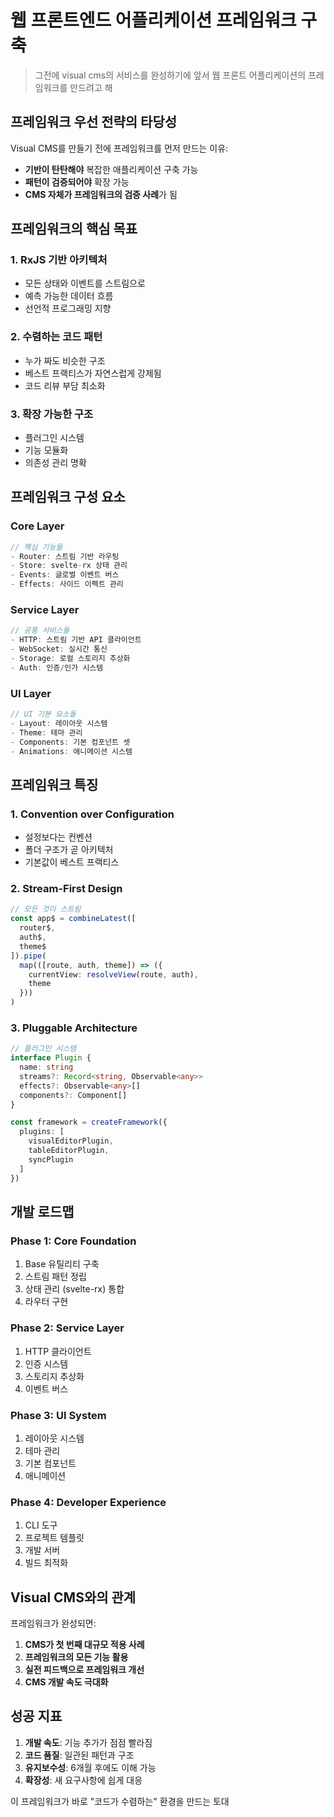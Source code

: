 # 웹 프론트엔드 어플리케이션 프레임워크 구축

> 그전에 visual cms의 서비스를 완성하기에 앞서 웹 프론트 어플리케이션의 프레임워크를 만드려고 해

## 프레임워크 우선 전략의 타당성

Visual CMS를 만들기 전에 프레임워크를 먼저 만드는 이유:
- **기반이 탄탄해야** 복잡한 애플리케이션 구축 가능
- **패턴이 검증되어야** 확장 가능
- **CMS 자체가 프레임워크의 검증 사례**가 됨

## 프레임워크의 핵심 목표

### 1. RxJS 기반 아키텍처
- 모든 상태와 이벤트를 스트림으로
- 예측 가능한 데이터 흐름
- 선언적 프로그래밍 지향

### 2. 수렴하는 코드 패턴
- 누가 짜도 비슷한 구조
- 베스트 프랙티스가 자연스럽게 강제됨
- 코드 리뷰 부담 최소화

### 3. 확장 가능한 구조
- 플러그인 시스템
- 기능 모듈화
- 의존성 관리 명확

## 프레임워크 구성 요소

### Core Layer
```typescript
// 핵심 기능들
- Router: 스트림 기반 라우팅
- Store: svelte-rx 상태 관리
- Events: 글로벌 이벤트 버스
- Effects: 사이드 이펙트 관리
```

### Service Layer
```typescript
// 공통 서비스들
- HTTP: 스트림 기반 API 클라이언트
- WebSocket: 실시간 통신
- Storage: 로컬 스토리지 추상화
- Auth: 인증/인가 시스템
```

### UI Layer
```typescript
// UI 기본 요소들
- Layout: 레이아웃 시스템
- Theme: 테마 관리
- Components: 기본 컴포넌트 셋
- Animations: 애니메이션 시스템
```

## 프레임워크 특징

### 1. Convention over Configuration
- 설정보다는 컨벤션
- 폴더 구조가 곧 아키텍처
- 기본값이 베스트 프랙티스

### 2. Stream-First Design
```typescript
// 모든 것이 스트림
const app$ = combineLatest([
  router$,
  auth$,
  theme$
]).pipe(
  map(([route, auth, theme]) => ({
    currentView: resolveView(route, auth),
    theme
  }))
)
```

### 3. Pluggable Architecture
```typescript
// 플러그인 시스템
interface Plugin {
  name: string
  streams?: Record<string, Observable<any>>
  effects?: Observable<any>[]
  components?: Component[]
}

const framework = createFramework({
  plugins: [
    visualEditorPlugin,
    tableEditorPlugin,
    syncPlugin
  ]
})
```

## 개발 로드맵

### Phase 1: Core Foundation
1. Base 유틸리티 구축
2. 스트림 패턴 정립
3. 상태 관리 (svelte-rx) 통합
4. 라우터 구현

### Phase 2: Service Layer
1. HTTP 클라이언트
2. 인증 시스템
3. 스토리지 추상화
4. 이벤트 버스

### Phase 3: UI System
1. 레이아웃 시스템
2. 테마 관리
3. 기본 컴포넌트
4. 애니메이션

### Phase 4: Developer Experience
1. CLI 도구
2. 프로젝트 템플릿
3. 개발 서버
4. 빌드 최적화

## Visual CMS와의 관계

프레임워크가 완성되면:
1. **CMS가 첫 번째 대규모 적용 사례**
2. **프레임워크의 모든 기능 활용**
3. **실전 피드백으로 프레임워크 개선**
4. **CMS 개발 속도 극대화**

## 성공 지표

1. **개발 속도**: 기능 추가가 점점 빨라짐
2. **코드 품질**: 일관된 패턴과 구조
3. **유지보수성**: 6개월 후에도 이해 가능
4. **확장성**: 새 요구사항에 쉽게 대응

이 프레임워크가 바로 "코드가 수렴하는" 환경을 만드는 토대